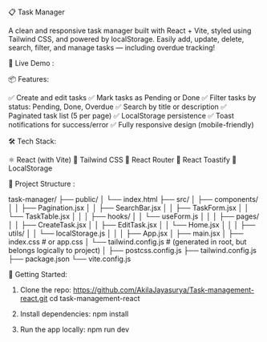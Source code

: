 📋 Task Manager

A clean and responsive task manager built with React + Vite, styled using Tailwind CSS, and powered by localStorage. Easily add, update, delete, search, filter, and manage tasks — including overdue tracking!


🔗 Live Demo :



📦 Features:

✅ Create and edit tasks
✅ Mark tasks as Pending or Done
✅ Filter tasks by status: Pending, Done, Overdue
✅ Search by title or description
✅ Paginated task list (5 per page)
✅ LocalStorage persistence
✅ Toast notifications for success/error
✅ Fully responsive design (mobile-friendly)


🛠 Tech Stack:

⚛️ React (with Vite)
🎨 Tailwind CSS
🔄 React Router
🔔 React Toastify
💾 LocalStorage


📂 Project Structure :


task-manager/
├── public/
│   └── index.html
├── src/
│   ├── components/
│   │   ├── Pagination.jsx
│   │   ├── SearchBar.jsx
│   │   ├── TaskForm.jsx
│   │   └── TaskTable.jsx
│   │
│   ├── hooks/
│   │   └── useForm.js 
│   │
│   ├── pages/
│   │   ├── CreateTask.jsx
│   │   ├── EditTask.jsx
│   │   └── Home.jsx
│   │
│   ├── utils/
│   │   └── localStorage.js
│   │
│   ├── App.jsx
│   ├── main.jsx
│   ├── index.css           # or app.css
│   └── tailwind.config.js  # (generated in root, but belongs logically to project)
│
├── postcss.config.js
├── tailwind.config.js
├── package.json
└── vite.config.js


🚀 Getting Started:

1. Clone the repo:
   https://github.com/AkilaJayasurya/Task-management-react.git
   cd task-management-react

2. Install dependencies:
   npm install

3. Run the app locally:
   npm run dev


